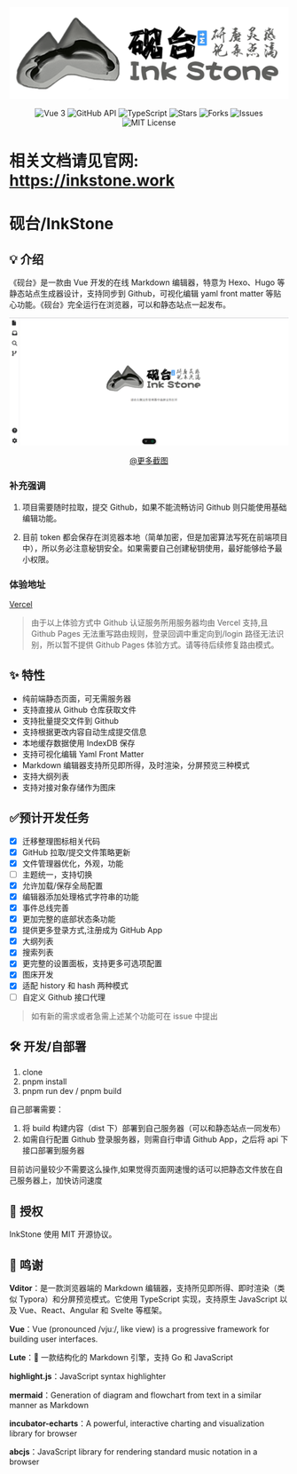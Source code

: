 <div align="center">
    <img src="public/cover.png" alt='砚台封面' style="background-color: white;"/>
    <p align="center">
    <img src="https://img.shields.io/badge/vue-3.x-brightgreen.svg" alt="Vue 3" />
    <img src="https://img.shields.io/badge/github-api-blue.svg" alt="GitHub API" />
    <img src="https://img.shields.io/badge/typescript-4.x-007ACC.svg" alt="TypeScript" />
    <img src="https://img.shields.io/github/stars/2061360308/InkStone.svg?style=social" alt="Stars" />
    <img src="https://img.shields.io/github/forks/2061360308/InkStone.svg?style=social" alt="Forks" />
    <img src="https://img.shields.io/github/issues/2061360308/InkStone.svg?color=yellow" alt="Issues" />
    <img src="https://img.shields.io/badge/license-MIT-green.svg" alt="MIT License" />
</p>
</div>

<h1>相关文档请见官网: <a href="https://inkstone.work" target="_blank">https://inkstone.work</a></h1>

# 砚台/InkStone

## 💡 介绍

《砚台》是一款由 Vue 开发的在线 Markdown 编辑器，特意为 Hexo、Hugo 等静态站点生成器设计，支持同步到 Github，可视化编辑 yaml front matter 等贴心功能。《砚台》完全运行在浏览器，可以和静态站点一起发布。

![展示图](docs/images/屏幕截图%202025-01-15%20232457.png)

<div style="text-align: center;">
    <a href="docs/screenshots.md">@更多截图</a>
</div>

### 补充强调

1. 项目需要随时拉取，提交 Github，如果不能流畅访问 Github 则只能使用基础编辑功能。

2. 目前 token 都会保存在浏览器本地（简单加密，但是加密算法写死在前端项目中），所以务必注意秘钥安全。如果需要自己创建秘钥使用，最好能够给予最小权限。

### 体验地址

[Vercel](https://app.inkstone.work)

<!-- 1. [Github Pages](https://www.1think2program.cn/HugoEditor) -->

> 由于以上体验方式中 Github 认证服务所用服务器均由 Vercel 支持,且 Github Pages 无法重写路由规则，登录回调中重定向到/login 路径无法识别，所以暂不提供 Github Pages 体验方式。请等待后续修复路由模式。

## ✨ 特性

- 纯前端静态页面，可无需服务器
- 支持直接从 Github 仓库获取文件
- 支持批量提交文件到 Github
- 支持根据更改内容自动生成提交信息
- 本地缓存数据使用 IndexDB 保存
- 支持可视化编辑 Yaml Front Matter
- Markdown 编辑器支持所见即所得，及时渲染，分屏预览三种模式
- 支持大纲列表
- 支持对接对象存储作为图床

## ✅预计开发任务

- [x] 迁移整理图标相关代码
- [x] GitHub 拉取/提交文件策略更新
- [x] 文件管理器优化，外观，功能
- [ ] 主题统一，支持切换
- [x] 允许加载/保存全局配置
- [x] 编辑器添加处理格式字符串的功能
- [x] 事件总线完善
- [x] 更加完整的底部状态条功能
- [x] 提供更多登录方式,注册成为 GitHub App
- [x] 大纲列表
- [x] 搜索列表
- [x] 更完整的设置面板，支持更多可选项配置
- [x] 图床开发
- [x] 适配 history 和 hash 两种模式
- [ ] 自定义 Github 接口代理

> 如有新的需求或者急需上述某个功能可在 issue 中提出

## 🛠️ 开发/自部署

1. clone
2. pnpm install
3. pnpm run dev / pnpm build

自己部署需要：

1. 将 build 构建内容（dist 下）部署到自己服务器（可以和静态站点一同发布）
2. 如需自行配置 Github 登录服务器，则需自行申请 Github App，之后将 api 下接口部署到服务器

目前访问量较少不需要这么操作,如果觉得页面网速慢的话可以把静态文件放在自己服务器上，加快访问速度

## 📄 授权

InkStone 使用 MIT 开源协议。

## 🙏 鸣谢
**Vditor**：是一款浏览器端的 Markdown 编辑器，支持所见即所得、即时渲染（类似 Typora）和分屏预览模式。它使用 TypeScript 实现，支持原生 JavaScript 以及 Vue、React、Angular 和 Svelte 等框架。

**Vue**：Vue (pronounced /vjuː/, like view) is a progressive framework for building user interfaces. 

**Lute**：🎼 一款结构化的 Markdown 引擎，支持 Go 和 JavaScript

**highlight.js**：JavaScript syntax highlighter

**mermaid**：Generation of diagram and flowchart from text in a similar manner as Markdown

**incubator-echarts**：A powerful, interactive charting and visualization library for browser

**abcjs**：JavaScript library for rendering standard music notation in a browser